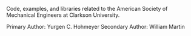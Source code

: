 Code, examples, and libraries related to the American Society of Mechanical Engineers at Clarkson University.

Primary Author: Yurgen C. Hohmeyer
Secondary Author: William Martin
